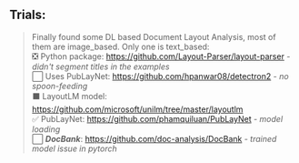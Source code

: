 ## Trials: 
>Finally found some DL based Document Layout Analysis, most of them are image_based. Only one is text_based: <br>
:negative_squared_cross_mark: Python package: https://github.com/Layout-Parser/layout-parser - *didn't segment titles in the examples*<br>
:white_large_square: Uses PubLayNet: https://github.com/hpanwar08/detectron2 - *no spoon-feeding*<br>
:black_large_square: LayoutLM model: https://github.com/microsoft/unilm/tree/master/layoutlm<br>
:white_check_mark: PubLayNet: https://github.com/phamquiluan/PubLayNet - *model loading*<br>
:white_large_square: **_DocBank_**: https://github.com/doc-analysis/DocBank - *trained model issue in pytorch*<br>
